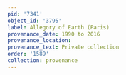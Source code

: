 ```yaml
---
pid: '7341'
object_id: '3795'
label: Allegory of Earth (Paris)
provenance_date: 1990 to 2016
provenance_location:
provenance_text: Private collection
order: '1589'
collection: provenance
---
```

